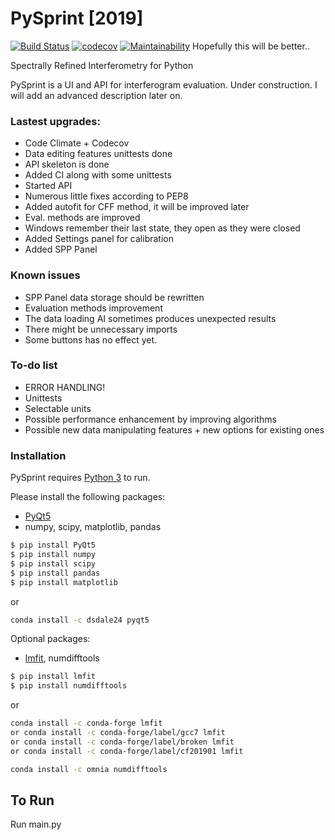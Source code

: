 
# PySprint [2019]
[![Build Status](https://travis-ci.org/Ptrskay3/PySprint.svg?branch=master)](https://travis-ci.org/Ptrskay3/pysprint)
[![codecov](https://codecov.io/gh/Ptrskay3/PySprint/branch/master/graph/badge.svg)](https://codecov.io/gh/Ptrskay3/PySprint)
[![Maintainability](https://api.codeclimate.com/v1/badges/4e876c4899af3c4435b0/maintainability)](https://codeclimate.com/github/Ptrskay3/PySprint/maintainability)
Hopefully this will be better..

Spectrally Refined Interferometry for Python 

PySprint is a UI and API for interferogram evaluation. Under construction.
I will add an advanced description later on. 

### Lastest upgrades:
  - Code Climate + Codecov
  - Data editing features unittests done
  - API skeleton is done
  - Added CI along with some unittests
  - Started API
  - Numerous little fixes according to PEP8
  - Added autofit for CFF method, it will be improved later
  - Eval. methods are improved
  - Windows remember their last state, they open as they were closed
  - Added Settings panel for calibration
  - Added SPP Panel

### Known issues
* SPP Panel data storage should be rewritten
* Evaluation methods improvement
* The data loading AI sometimes produces unexpected results
* There might be unnecessary imports
* Some buttons has no effect yet.


### To-do list

* ERROR HANDLING!
* Unittests
* Selectable units
* Possible performance enhancement by improving algorithms
* Possible new data manipulating features + new options for existing ones


### Installation

PySprint requires [Python 3](https://www.python.org/downloads/) to run.

Please install the following packages:
* [PyQt5](https://pypi.org/project/PyQt5/)
* numpy, scipy, matplotlib, pandas

```sh
$ pip install PyQt5
$ pip install numpy
$ pip install scipy
$ pip install pandas
$ pip install matplotlib
```
or 
```sh
conda install -c dsdale24 pyqt5
```
Optional packages:
* [lmfit](https://lmfit.github.io/lmfit-py/), numdifftools


```sh
$ pip install lmfit
$ pip install numdifftools
```
or 

```sh
conda install -c conda-forge lmfit
or conda install -c conda-forge/label/gcc7 lmfit
or conda install -c conda-forge/label/broken lmfit
or conda install -c conda-forge/label/cf201901 lmfit 

conda install -c omnia numdifftools
```

## To Run
Run main.py

